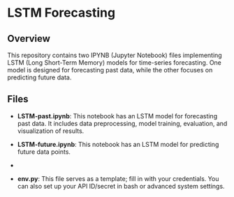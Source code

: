 # LSTM Forecasting 

## Overview
This repository contains two IPYNB (Jupyter Notebook) files implementing LSTM (Long Short-Term Memory) models for time-series forecasting. One model is designed for forecasting past data, while the other focuses on predicting future data.

## Files
- **LSTM-past.ipynb**: This notebook has an LSTM model for forecasting past data. It includes data preprocessing, model training, evaluation, and visualization of results.

- **LSTM-future.ipynb**: This notebook has an LSTM model for predicting future data points.
- 
- **env.py**: This file serves as a template; fill in with your credentials. You can also set up your API ID/secret in bash or advanced system settings.
